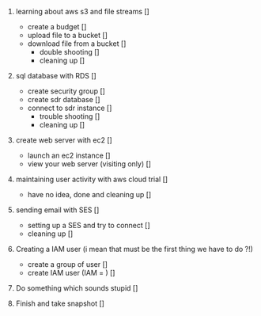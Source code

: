 1. learning about aws s3 and file streams []
    - create a budget []
    - upload file to a bucket []
    - download file from a bucket []
        - double shooting []
        - cleaning up []

2. sql database with RDS []
    - create security group []
    - create sdr database []
    - connect to sdr instance []
        - trouble shooting []
        - cleaning up []

3. create web server with ec2 []
    - launch an ec2 instance []
    - view your web server (visiting only) []

4. maintaining user activity with aws cloud trial []
    - have no idea, done and cleaning up []

5. sending email with SES  []
    - setting up a SES and try to connect  []
    - cleaning up []

6. Creating a IAM user (i mean that must be the first thing we have to do ?!)
    - create a group of user []
    - create IAM user (IAM = ) []
7. Do something which sounds stupid []

8. Finish and take snapshot []